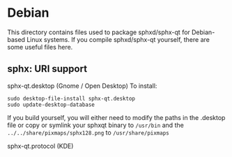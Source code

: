 
Debian
====================
This directory contains files used to package sphxd/sphx-qt
for Debian-based Linux systems. If you compile sphxd/sphx-qt yourself, there are some useful files here.

## sphx: URI support ##


sphx-qt.desktop  (Gnome / Open Desktop)
To install:

	sudo desktop-file-install sphx-qt.desktop
	sudo update-desktop-database

If you build yourself, you will either need to modify the paths in
the .desktop file or copy or symlink your sphxqt binary to `/usr/bin`
and the `../../share/pixmaps/sphx128.png` to `/usr/share/pixmaps`

sphx-qt.protocol (KDE)

